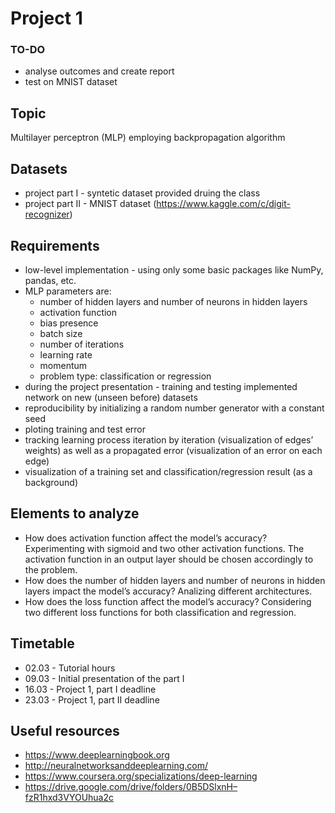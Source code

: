 # Project 1

### TO-DO
* analyse outcomes and create report 
* test on MNIST dataset

## Topic
Multilayer perceptron (MLP) employing backpropagation algorithm

## Datasets

* project part I - syntetic dataset provided druing the class
* project part II - MNIST dataset (https://www.kaggle.com/c/digit-recognizer)

## Requirements

* low-level implementation - using only some basic packages like NumPy, pandas, etc.
* MLP parameters are:
  * number of hidden layers and number of neurons in hidden layers
  * activation function
  * bias presence
  * batch size
  * number of iterations
  * learning rate
  * momentum
  * problem type: classification or regression
* during the project presentation - training and testing implemented network on new (unseen before) datasets
* reproducibility by initializing a random number generator with a constant seed
* ploting training and test error
* tracking learning process iteration by iteration (visualization of edges’ weights) as well as a propagated error (visualization of an error on each edge)
* visualization of a training set and classification/regression result (as a background)

## Elements to analyze
* How does activation function affect the model’s accuracy? Experimenting with sigmoid and two other activation functions. The activation function in an output layer should be chosen accordingly to the problem.
* How does the number of hidden layers and number of neurons in hidden layers impact the model’s accuracy? Analizing different architectures.
* How does the loss function affect the model’s accuracy? Considering two different loss functions for both classification and regression.

## Timetable

* 02.03 - Tutorial hours
* 09.03 - Initial presentation of the part I
* 16.03 - Project 1, part I deadline
* 23.03 - Project 1, part II deadline

## Useful resources
* https://www.deeplearningbook.org
* http://neuralnetworksanddeeplearning.com/
* https://www.coursera.org/specializations/deep-learning
* https://drive.google.com/drive/folders/0B5DSlxnH–fzR1hxd3VYOUhua2c

